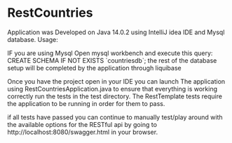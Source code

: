 # RestCountries
Application was Developed on Java 14.0.2 using IntelliJ idea IDE and Mysql database. Usage:

IF you are using Mysql Open mysql workbench and execute this query: CREATE SCHEMA IF NOT EXISTS \`countriesdb`; the rest of the database setup will be completed by the application through liquibase

Once you have the project open in your IDE you can launch The application using RestCountriesApplication.java to ensure that everything is working correctly run the tests in the test directory. The RestTemplate tests require the application to be running in order for them to pass.

if all tests have passed you can continue to manually test/play around with the available options for the RESTful api by going to http://localhost:8080/swagger.html in your browser.

